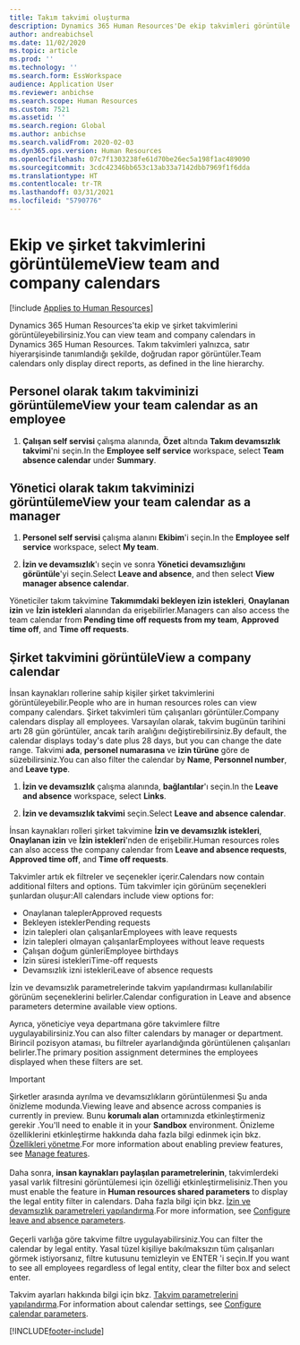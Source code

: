 ```yaml
---
title: Takım takvimi oluşturma
description: Dynamics 365 Human Resources'De ekip takvimleri görüntüle ve oluştur.
author: andreabichsel
ms.date: 11/02/2020
ms.topic: article
ms.prod: ''
ms.technology: ''
ms.search.form: EssWorkspace
audience: Application User
ms.reviewer: anbichse
ms.search.scope: Human Resources
ms.custom: 7521
ms.assetid: ''
ms.search.region: Global
ms.author: anbichse
ms.search.validFrom: 2020-02-03
ms.dyn365.ops.version: Human Resources
ms.openlocfilehash: 07c7f1303238fe61d70be26ec5a198f1ac489090
ms.sourcegitcommit: 3cdc42346bb653c13ab33a7142dbb7969f1f6dda
ms.translationtype: HT
ms.contentlocale: tr-TR
ms.lasthandoff: 03/31/2021
ms.locfileid: "5790776"
---
```

# <a name="view-team-and-company-calendars"></a><span data-ttu-id="4d77e-103">Ekip ve şirket takvimlerini görüntüleme</span><span class="sxs-lookup"><span data-stu-id="4d77e-103">View team and company calendars</span></span>

[!include [Applies to Human Resources](../includes/applies-to-hr.md)]

<span data-ttu-id="4d77e-104">Dynamics 365 Human Resources'ta ekip ve şirket takvimlerini görüntüleyebilirsiniz.</span><span class="sxs-lookup"><span data-stu-id="4d77e-104">You can view team and company calendars in Dynamics 365 Human Resources.</span></span> <span data-ttu-id="4d77e-105">Takım takvimleri yalnızca, satır hiyerarşisinde tanımlandığı şekilde, doğrudan rapor görüntüler.</span><span class="sxs-lookup"><span data-stu-id="4d77e-105">Team calendars only display direct reports, as defined in the line hierarchy.</span></span>

## <a name="view-your-team-calendar-as-an-employee"></a><span data-ttu-id="4d77e-106">Personel olarak takım takviminizi görüntüleme</span><span class="sxs-lookup"><span data-stu-id="4d77e-106">View your team calendar as an employee</span></span>

1. <span data-ttu-id="4d77e-107">**Çalışan self servisi** çalışma alanında, **Özet** altında **Takım devamsızlık takvimi**'ni seçin.</span><span class="sxs-lookup"><span data-stu-id="4d77e-107">In the **Employee self service** workspace, select **Team absence calendar** under **Summary**.</span></span>

## <a name="view-your-team-calendar-as-a-manager"></a><span data-ttu-id="4d77e-108">Yönetici olarak takım takviminizi görüntüleme</span><span class="sxs-lookup"><span data-stu-id="4d77e-108">View your team calendar as a manager</span></span>

1. <span data-ttu-id="4d77e-109">**Personel self servisi** çalışma alanını **Ekibim**'i seçin.</span><span class="sxs-lookup"><span data-stu-id="4d77e-109">In the **Employee self service** workspace, select **My team**.</span></span>

2. <span data-ttu-id="4d77e-110">**İzin ve devamsızlık**'ı seçin ve sonra **Yönetici devamsızlığını görüntüle**'yi seçin.</span><span class="sxs-lookup"><span data-stu-id="4d77e-110">Select **Leave and absence**, and then select **View manager absence calendar**.</span></span>

<span data-ttu-id="4d77e-111">Yöneticiler takım takvimine **Takımımdaki bekleyen izin istekleri**, **Onaylanan izin** ve **İzin istekleri** alanından da erişebilirler.</span><span class="sxs-lookup"><span data-stu-id="4d77e-111">Managers can also access the team calendar from **Pending time off requests from my team**, **Approved time off**, and **Time off requests**.</span></span> 

## <a name="view-a-company-calendar"></a><span data-ttu-id="4d77e-112">Şirket takvimini görüntüle</span><span class="sxs-lookup"><span data-stu-id="4d77e-112">View a company calendar</span></span>

<span data-ttu-id="4d77e-113">İnsan kaynakları rollerine sahip kişiler şirket takvimlerini görüntüleyebilir.</span><span class="sxs-lookup"><span data-stu-id="4d77e-113">People who are in human resources roles can view company calendars.</span></span> <span data-ttu-id="4d77e-114">Şirket takvimleri tüm çalışanları görüntüler.</span><span class="sxs-lookup"><span data-stu-id="4d77e-114">Company calendars display all employees.</span></span> <span data-ttu-id="4d77e-115">Varsayılan olarak, takvim bugünün tarihini artı 28 gün görüntüler, ancak tarih aralığını değiştirebilirsiniz.</span><span class="sxs-lookup"><span data-stu-id="4d77e-115">By default, the calendar displays today's date plus 28 days, but you can change the date range.</span></span> <span data-ttu-id="4d77e-116">Takvimi **ada**, **personel numarasına** ve **izin türüne** göre de süzebilirsiniz.</span><span class="sxs-lookup"><span data-stu-id="4d77e-116">You can also filter the calendar by **Name**, **Personnel number**, and **Leave type**.</span></span>

1. <span data-ttu-id="4d77e-117">**İzin ve devamsızlık** çalışma alanında, **bağlantılar**'ı seçin.</span><span class="sxs-lookup"><span data-stu-id="4d77e-117">In the **Leave and absence** workspace, select **Links**.</span></span>

2. <span data-ttu-id="4d77e-118">**İzin ve devamsızlık takvimi** seçin.</span><span class="sxs-lookup"><span data-stu-id="4d77e-118">Select **Leave and absence calendar**.</span></span>

<span data-ttu-id="4d77e-119">İnsan kaynakları rolleri şirket takvimine **İzin ve devamsızlık istekleri**, **Onaylanan izin** ve **İzin istekleri**'nden de erişebilir.</span><span class="sxs-lookup"><span data-stu-id="4d77e-119">Human resources roles can also access the company calendar from **Leave and absence requests**, **Approved time off**, and **Time off requests**.</span></span> 

<span data-ttu-id="4d77e-120">Takvimler artık ek filtreler ve seçenekler içerir.</span><span class="sxs-lookup"><span data-stu-id="4d77e-120">Calendars now contain additional filters and options.</span></span> <span data-ttu-id="4d77e-121">Tüm takvimler için görünüm seçenekleri şunlardan oluşur:</span><span class="sxs-lookup"><span data-stu-id="4d77e-121">All calendars include view options for:</span></span>

- <span data-ttu-id="4d77e-122">Onaylanan talepler</span><span class="sxs-lookup"><span data-stu-id="4d77e-122">Approved requests</span></span>
- <span data-ttu-id="4d77e-123">Bekleyen istekler</span><span class="sxs-lookup"><span data-stu-id="4d77e-123">Pending requests</span></span>
- <span data-ttu-id="4d77e-124">İzin talepleri olan çalışanlar</span><span class="sxs-lookup"><span data-stu-id="4d77e-124">Employees with leave requests</span></span>
- <span data-ttu-id="4d77e-125">İzin talepleri olmayan çalışanlar</span><span class="sxs-lookup"><span data-stu-id="4d77e-125">Employees without leave requests</span></span>
- <span data-ttu-id="4d77e-126">Çalışan doğum günleri</span><span class="sxs-lookup"><span data-stu-id="4d77e-126">Employee birthdays</span></span>
- <span data-ttu-id="4d77e-127">İzin süresi istekleri</span><span class="sxs-lookup"><span data-stu-id="4d77e-127">Time-off requests</span></span> 
- <span data-ttu-id="4d77e-128">Devamsızlık izni istekleri</span><span class="sxs-lookup"><span data-stu-id="4d77e-128">Leave of absence requests</span></span>

<span data-ttu-id="4d77e-129">İzin ve devamsızlık parametrelerinde takvim yapılandırması kullanılabilir görünüm seçeneklerini belirler.</span><span class="sxs-lookup"><span data-stu-id="4d77e-129">Calendar configuration in Leave and absence parameters determine available view options.</span></span>

<span data-ttu-id="4d77e-130">Ayrıca, yöneticiye veya departmana göre takvimlere filtre uygulayabilirsiniz.</span><span class="sxs-lookup"><span data-stu-id="4d77e-130">You can also filter calendars by manager or department.</span></span> <span data-ttu-id="4d77e-131">Birincil pozisyon ataması, bu filtreler ayarlandığında görüntülenen çalışanları belirler.</span><span class="sxs-lookup"><span data-stu-id="4d77e-131">The primary position assignment determines the employees displayed when these filters are set.</span></span> 

>[!IMPORTANT]
><span data-ttu-id="4d77e-132">Şirketler arasında ayrılma ve devamsızlıkların görüntülenmesi Şu anda önizleme modunda.</span><span class="sxs-lookup"><span data-stu-id="4d77e-132">Viewing leave and absence across companies is currently in preview.</span></span> <span data-ttu-id="4d77e-133">Bunu **korumalı alan** ortamınızda etkinleştirmeniz gerekir .</span><span class="sxs-lookup"><span data-stu-id="4d77e-133">You'll need to enable it in your **Sandbox** environment.</span></span> <span data-ttu-id="4d77e-134">Önizleme özelliklerini etkinleştirme hakkında daha fazla bilgi edinmek için bkz. [Özellikleri yönetme](hr-admin-manage-features.md).</span><span class="sxs-lookup"><span data-stu-id="4d77e-134">For more information about enabling preview features, see [Manage features](hr-admin-manage-features.md).</span></span><br><br>
><span data-ttu-id="4d77e-135">Daha sonra, **insan kaynakları paylaşılan parametrelerinin**, takvimlerdeki yasal varlık filtresini görüntülemesi için özelliği etkinleştirmelisiniz.</span><span class="sxs-lookup"><span data-stu-id="4d77e-135">Then you must enable the feature in **Human resources shared parameters** to display the legal entity filter in calendars.</span></span> <span data-ttu-id="4d77e-136">Daha fazla bilgi için bkz. [İzin ve devamsızlık parametreleri yapılandırma](hr-leave-and-absence-parameters.md).</span><span class="sxs-lookup"><span data-stu-id="4d77e-136">For more information, see [Configure leave and absence parameters](hr-leave-and-absence-parameters.md).</span></span><br><br>
><span data-ttu-id="4d77e-137">Geçerli varlığa göre takvime filtre uygulayabilirsiniz.</span><span class="sxs-lookup"><span data-stu-id="4d77e-137">You can filter the calendar by legal entity.</span></span> <span data-ttu-id="4d77e-138">Yasal tüzel kişiliye bakılmaksızın tüm çalışanları görmek istiyorsanız, filtre kutusunu temizleyin ve ENTER 'i seçin.</span><span class="sxs-lookup"><span data-stu-id="4d77e-138">If you want to see all employees regardless of legal entity, clear the filter box and select enter.</span></span> 

<span data-ttu-id="4d77e-139">Takvim ayarları hakkında bilgi için bkz. [Takvim parametrelerini yapılandırma](hr-leave-and-absence-parameters.md?configure-calendar-parameters).</span><span class="sxs-lookup"><span data-stu-id="4d77e-139">For information about calendar settings, see [Configure calendar parameters](hr-leave-and-absence-parameters.md?configure-calendar-parameters).</span></span>



[!INCLUDE[footer-include](../includes/footer-banner.md)]